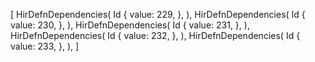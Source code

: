 [
    HirDefnDependencies(
        Id {
            value: 229,
        },
    ),
    HirDefnDependencies(
        Id {
            value: 230,
        },
    ),
    HirDefnDependencies(
        Id {
            value: 231,
        },
    ),
    HirDefnDependencies(
        Id {
            value: 232,
        },
    ),
    HirDefnDependencies(
        Id {
            value: 233,
        },
    ),
]